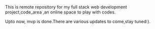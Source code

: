 This is remote repository for my full stack web development project,code_area ,an online space to play with codes.

Upto now, mvp is done.There are various updates to come,stay tuned:).
